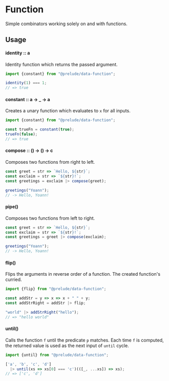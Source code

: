 # Function

Simple combinators working solely on and with functions.

## Usage

#### identity :: a

Identity function which returns the passed argument.

```js
import {constant} from "@prelude/data-function";

identity(1) === 1;
// => true
```

#### constant :: a -> _ -> a

Creates a unary function which evaluates to `x` for all inputs.

```js
import {constant} from "@prelude/data-function";

const trueFn = constant(true);
trueFn(false);
// => true
```

#### compose :: () -> () -> c

Composes two functions from right to left.

```js
const greet = str => `Hello, ${str}`;
const exclaim = str => `${str}!`;
const greetings = exclaim |> compose(greet);

greetings("Yoann");
// -> Hello, Yoann!
```

#### pipe()

Composes two functions from left to right.

```js
const greet = str => `Hello, ${str}`;
const exclaim = str => `${str}!`;
const greetings = greet |> compose(exclaim);

greetings("Yoann");
// -> Hello, Yoann!
```

#### flip()

Flips the arguments in reverse order of a function. The created function's  
curried.

```js
import {flip} from "@prelude/data-function";

const addStr = y => x => x + " " + y;
const addStrRight = addStr |> flip;

"world" |> addStrRight("hello");
// => "hello world"
```

#### until()

Calls the function `f` until the predicate `p` matches. Each time `f` is
computed, the returned value is used as the next input of `until` cycle.

```js
import {until} from "@prelude/data-function";

['a', 'b', 'c', 'd']
  |> until(xs => xs[0] === 'c')(([_, ...xs]) => xs);
// => ['c', 'd']
```
